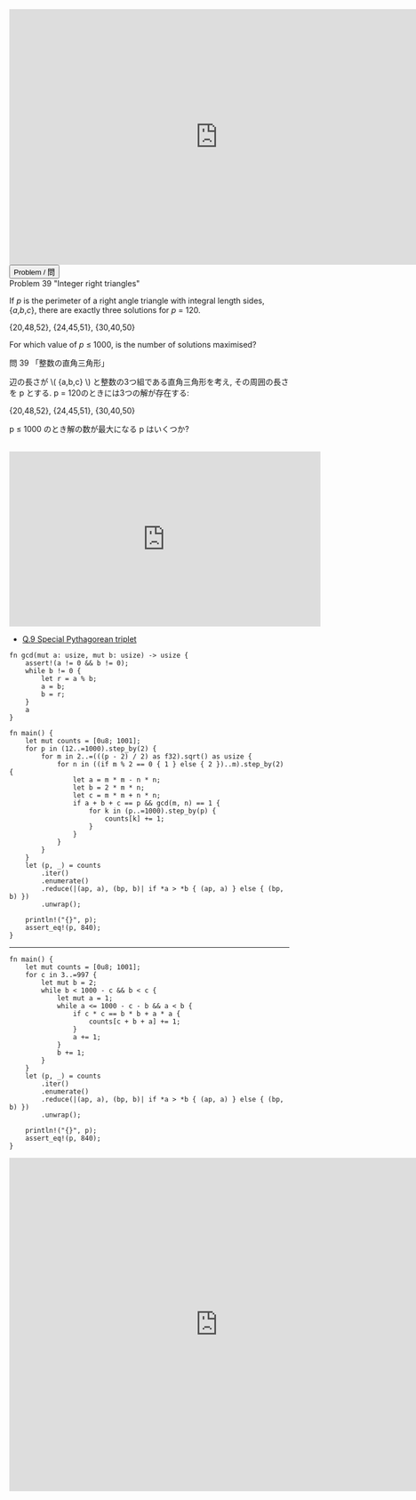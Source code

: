 <html><iframe src="https://docs.google.com/presentation/d/e/2PACX-1vSnRa1g-1SUbqgs74KSCrAsB9mbj2BjTEPx1xiIw-NV3cQ3E_imRbW1-g6zmggkv25T1dgqgzYbsvjc/embed?start=false&loop=false&delayms=60000" frameborder="0" width="750" height="460" allowfullscreen="true" mozallowfullscreen="true" webkitallowfullscreen="true"></iframe></html>

<html>
<button class="accordion" onclick="toggle('the-accordion');">Problem / 問</button>
<div id="the-accordion" class="panel w3-hide">
Problem 39 "Integer right triangles"

<p>If <i>p</i> is the perimeter of a right angle triangle with integral length sides, {<i>a</i>,<i>b</i>,<i>c</i>}, there are exactly three solutions for <i>p</i> = 120.</p>
<p>{20,48,52}, {24,45,51}, {30,40,50}</p>
<p>For which value of <i>p</i> ≤ 1000, is the number of solutions maximised?</p>



問 39 「整数の直角三角形」

辺の長さが \\( {a,b,c} \\) と整数の3つ組である直角三角形を考え, その周囲の長さを p とする.
p = 120のときには3つの解が存在する:

{20,48,52}, {24,45,51}, {30,40,50}

p ≤ 1000 のとき解の数が最大になる p はいくつか?

</div>
</html>


<html><center><br><iframe width="560" height="315" src="https://www.youtube.com/embed/QJYmyhnaaek" title="YouTube video player" frameborder="0" allow="accelerometer; autoplay; clipboard-write; encrypted-media; gyroscope; picture-in-picture" allowfullscreen></iframe></center></html>

- [Q.9 Special Pythagorean triplet](./e9.md)

```rust,editable
fn gcd(mut a: usize, mut b: usize) -> usize {
    assert!(a != 0 && b != 0);
    while b != 0 {
        let r = a % b;
        a = b;
        b = r;
    }
    a
}

fn main() {
    let mut counts = [0u8; 1001];
    for p in (12..=1000).step_by(2) {
        for m in 2..=(((p - 2) / 2) as f32).sqrt() as usize {
            for n in ((if m % 2 == 0 { 1 } else { 2 })..m).step_by(2) {
                let a = m * m - n * n;
                let b = 2 * m * n;
                let c = m * m + n * n;
                if a + b + c == p && gcd(m, n) == 1 {
                    for k in (p..=1000).step_by(p) {
                        counts[k] += 1;
                    }
                }
            }
        }
    }
    let (p, _) = counts
        .iter()
        .enumerate()
        .reduce(|(ap, a), (bp, b)| if *a > *b { (ap, a) } else { (bp, b) })
        .unwrap();

    println!("{}", p);
    assert_eq!(p, 840);
}
```

---

```rust,editable
fn main() {
    let mut counts = [0u8; 1001];
    for c in 3..=997 {
        let mut b = 2;
        while b < 1000 - c && b < c {
            let mut a = 1;
            while a <= 1000 - c - b && a < b {
                if c * c == b * b + a * a {
                    counts[c + b + a] += 1;
                }
                a += 1;
            }
            b += 1;
        }
    }
    let (p, _) = counts
        .iter()
        .enumerate()
        .reduce(|(ap, a), (bp, b)| if *a > *b { (ap, a) } else { (bp, b) })
        .unwrap();

    println!("{}", p);
    assert_eq!(p, 840);
}
```

<html><iframe frameborder="0" width="750" height="600" src="https://play.rust-lang.org/?version=stable&mode=debug&edition=2018&code=fn%20main()%20%7B%0A%20%20%20%20assert_eq!(count_brute()%2C%20count_euclid())%3B%0A%7D%0A%0Afn%20count_brute()%20-%3E%20%5Bu8%3B%201001%5D%20%7B%0A%20%20%20%20println!(%22%5CnBrute%20force%22)%3B%0A%20%20%20%20let%20mut%20counts%20%3D%20%5B0u8%3B%201001%5D%3B%0A%20%20%20%20for%20c%20in%203..%3D997%20%7B%0A%20%20%20%20%20%20%20%20let%20mut%20b%20%3D%202%3B%0A%20%20%20%20%20%20%20%20while%20b%20%3C%201000%20-%20c%20%26%26%20b%20%3C%20c%20%7B%0A%20%20%20%20%20%20%20%20%20%20%20%20let%20mut%20a%20%3D%201%3B%0A%20%20%20%20%20%20%20%20%20%20%20%20while%20a%20%3C%3D%201000%20-%20c%20-%20b%20%26%26%20a%20%3C%20b%20%7B%0A%20%20%20%20%20%20%20%20%20%20%20%20%20%20%20%20if%20c%20*%20c%20%3D%3D%20b%20*%20b%20%2B%20a%20*%20a%20%7B%0A%20%20%20%20%20%20%20%20%20%20%20%20%20%20%20%20%20%20%20%20println!(%22p%3A%7B%7D%5Cta%3A%7B%7D%5Ctb%3A%7B%7D%5Ctc%3A%7B%7D%22%2C%20a%20%2B%20b%20%2B%20c%2C%20a%2C%20b%2C%20c)%3B%0A%20%20%20%20%20%20%20%20%20%20%20%20%20%20%20%20%20%20%20%20counts%5Bc%20%2B%20b%20%2B%20a%5D%20%2B%3D%201%3B%0A%20%20%20%20%20%20%20%20%20%20%20%20%20%20%20%20%7D%0A%20%20%20%20%20%20%20%20%20%20%20%20%20%20%20%20a%20%2B%3D%201%3B%0A%20%20%20%20%20%20%20%20%20%20%20%20%7D%0A%20%20%20%20%20%20%20%20%20%20%20%20b%20%2B%3D%201%3B%0A%20%20%20%20%20%20%20%20%7D%0A%20%20%20%20%7D%0A%20%20%20%20counts%0A%7D%0A%0Afn%20count_euclid()%20-%3E%20%5Bu8%3B%201001%5D%20%7B%0A%20%20%20%20println!(%22%5CnEuclid%22)%3B%0A%20%20%20%20let%20mut%20counts%20%3D%20%5B0u8%3B%201001%5D%3B%0A%20%20%20%20for%20p%20in%20(12..%3D1000).step_by(2)%20%7B%0A%20%20%20%20%20%20%20%20for%20m%20in%202..%3D(((p%20-%202)%20%2F%202)%20as%20f32).sqrt()%20as%20usize%20%7B%0A%20%20%20%20%20%20%20%20%20%20%20%20for%20n%20in%20((if%20m%20%25%202%20%3D%3D%200%20%7B%201%20%7D%20else%20%7B%202%20%7D)..m).step_by(2)%20%7B%0A%20%20%20%20%20%20%20%20%20%20%20%20%20%20%20%20let%20a%20%3D%20m%20*%20m%20-%20n%20*%20n%3B%0A%20%20%20%20%20%20%20%20%20%20%20%20%20%20%20%20let%20b%20%3D%202%20*%20m%20*%20n%3B%0A%20%20%20%20%20%20%20%20%20%20%20%20%20%20%20%20let%20c%20%3D%20m%20*%20m%20%2B%20n%20*%20n%3B%0A%20%20%20%20%20%20%20%20%20%20%20%20%20%20%20%20if%20a%20%2B%20b%20%2B%20c%20%3D%3D%20p%20%26%26%20gcd(m%2C%20n)%20%3D%3D%201%20%7B%0A%20%20%20%20%20%20%20%20%20%20%20%20%20%20%20%20%20%20%20%20for%20k%20in%20(p..%3D1000).step_by(p)%20%7B%0A%20%20%20%20%20%20%20%20%20%20%20%20%20%20%20%20%20%20%20%20%20%20%20%20println!(%22kp%3A%7B%7D%5Cta%3A%7B%7D%5Ctb%3A%7B%7D%5Ctc%3A%7B%7D%22%2C%20k%2C%20a%2C%20b%2C%20c)%3B%0A%20%20%20%20%20%20%20%20%20%20%20%20%20%20%20%20%20%20%20%20%20%20%20%20counts%5Bk%5D%20%2B%3D%201%3B%0A%20%20%20%20%20%20%20%20%20%20%20%20%20%20%20%20%20%20%20%20%7D%0A%20%20%20%20%20%20%20%20%20%20%20%20%20%20%20%20%7D%0A%20%20%20%20%20%20%20%20%20%20%20%20%7D%0A%20%20%20%20%20%20%20%20%7D%0A%20%20%20%20%7D%0A%20%20%20%20counts%0A%7D%0A%0Afn%20gcd(mut%20a%3A%20usize%2C%20mut%20b%3A%20usize)%20-%3E%20usize%20%7B%0A%20%20%20%20if%20b%20%3E%20a%20%7B%0A%20%20%20%20%20%20%20%20std%3A%3Amem%3A%3Aswap(%26mut%20a%2C%20%26mut%20b)%3B%0A%20%20%20%20%7D%0A%20%20%20%20assert!(b%20!%3D%200)%3B%0A%20%20%20%20let%20r%20%3D%20a%20%25%20b%3B%0A%20%20%20%20if%20r%20%3D%3D%200%20%7B%0A%20%20%20%20%20%20%20%20return%20b%3B%0A%20%20%20%20%7D%0A%20%20%20%20gcd(b%2C%20r)%0A%7D%0A"></iframe></html>
